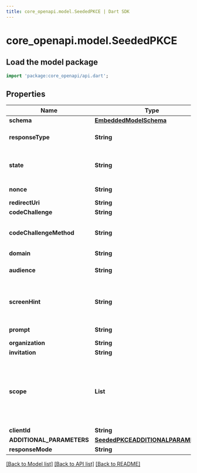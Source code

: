```yaml
---
title: core_openapi.model.SeededPKCE | Dart SDK
---
```


# core_openapi.model.SeededPKCE

## Load the model package
```dart
import 'package:core_openapi/api.dart';
```

## Properties
Name | Type | Description | Notes
------------ | ------------- | ------------- | -------------
**schema** | [**EmbeddedModelSchema**](EmbeddedModelSchema.md) |  | [optional] 
**responseType** | **String** | Indicates to Auth0 which OAuth 2.0 Flow you want to perform. Use code for Authorization Code Grant (PKCE) Flow. | 
**state** | **String** | An opaque value the clients adds to the initial request that Auth0 includes when redirecting the back to the client. This value must be used by the client to prevent CSRF attacks. | 
**nonce** | **String** | A local key that is held as the comparator to state, thus they should be the same. | 
**redirectUri** | **String** | http://localhost:8080/authentication/response | [optional] 
**codeChallenge** | **String** | Generated challenge from the code_verifier. | 
**codeChallengeMethod** | **String** | Method used to generate the challenge. The PKCE spec defines two methods, S256 and plain, however, Auth0 supports only S256 since the latter is discouraged. | 
**domain** | **String** | https://auth.pieces.services/authorize | [optional] 
**audience** | **String** | The unique identifier of the target API you want to access. i.e. https://pieces.us.auth0.com/api/v2/ | [optional] 
**screenHint** | **String** | Provides a hint to Auth0 as to what flow should be displayed. The default behavior is to show a login page but you can override this by passing 'signup' to show the signup page instead. | [optional] 
**prompt** | **String** |  To initiate a silent authentication request, use prompt=none (see Remarks for more info). | [optional] 
**organization** | **String** |  | [optional] 
**invitation** | **String** |  | [optional] 
**scope** | **List<String>** | The scopes which you want to request authorization for. These must be separated by a space. You can request any of the standard OpenID Connect (OIDC) scopes about users, such as profile and email, custom claims that must conform to a namespaced format, or any scopes supported by the target API (for example, read:contacts). Include offline_access to get a Refresh Token. | [default to const []]
**clientId** | **String** | Your application's Client ID. | 
**ADDITIONAL_PARAMETERS** | [**SeededPKCEADDITIONALPARAMETERS**](SeededPKCEADDITIONALPARAMETERS.md) |  | [optional] 
**responseMode** | **String** |  | [optional] 

[[Back to Model list]](../README.md#documentation-for-models) [[Back to API list]](../README.md#documentation-for-api-endpoints) [[Back to README]](../README.md)


